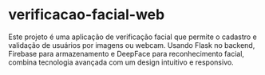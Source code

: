 # verificacao-facial-web
Este projeto é uma aplicação de verificação facial que permite o cadastro e validação de usuários por imagens ou webcam. Usando Flask no backend, Firebase para armazenamento e DeepFace para reconhecimento facial, combina tecnologia avançada com um design intuitivo e responsivo. 
